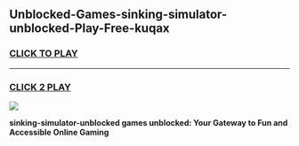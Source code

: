 
## Unblocked-Games-sinking-simulator-unblocked-Play-Free-kuqax
<h3>
<a href="https://premium76.site?title=sinking-simulator-unblocked&ref=12A">CLICK TO PLAY</a></h3>
<hr>

<h3>
<a href="https://premium76.site?title=sinking-simulator-unblocked&ref=12A">CLICK 2 PLAY</a>
  
</h3>

<a href="https://premium76.site?title=sinking-simulator-unblocked&ref=12A"><img src="https://clearcache.store/games.png"></a>


**sinking-simulator-unblocked games unblocked: Your Gateway to Fun and Accessible Online Gaming**
